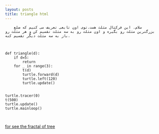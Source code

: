 ```yaml
---
layout: posts
title: triangle html
---
```



<title>the fractal of tree</title>
   
    
 
        
        سلام. این فرکتال مثلث هست.توی اون تابعی تعریف می کنیم که ضلع بزرگترین مثلث رو بگیره و اون مثلث رو به سه مثلث تقسیم کن و هر مثلث رو باز به سه مثلث دیگر تقسیم کنه.
        
<div dir="ltr"></div>
<pre>
            
    def triangle(d):
        if d=5:
            return
        for _ in range(3):
            t(d)
            turtle.forward(d)
            turtle.left(120)
            turtle.update()


    turtle.tracer(0)
    t(500)
    turtle.update()
    turtle.mainloop()
</pre>

        
<a href="https://arefeh1384.github.io/post-tree/">
            for see the fractal of tree
        </a>
        

        
 